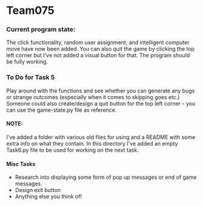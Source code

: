 # Team075
### Current program state:

The click functionality, random user assignment, and intelligent computer move have now been added. You can also quit the game by clicking the top left corner but I've not added a visual button for that. The program should be fully working.

### To Do for Task 5

Play around with the functions and see whether you can generate any bugs or strange outcomes (especially when it comes to skipping goes etc.) Someone could also create/design a quit button for the top left corner - you can use the game-state.py file as reference.

#### NOTE:

I've added a folder with various old files for using and a README with some extra info on what they contain. In this directory I've added an empty Task6.py file to be used for working on the next task.

#### Misc Tasks

 * Research into displaying some form of pop up messages or end of game messages.
 * Design exit button
 * Anything else you think of!
